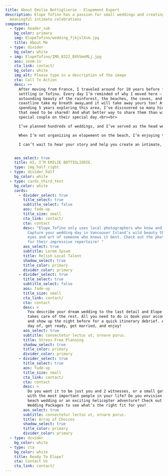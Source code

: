 ```yaml
---
title: About Emilie Bottiglierie - Elopement Expert
description: Elope Tofino has a passion for small weddings and creating
  meaningful intimate celebrations
components:
  - type: header_sub
    bg_color: primary
    img: ElopeTofino/wedding_fjkjslXvm.jpg
    title: About Me
  - type: divider
    bg_color: white
  - img: ElopeTofino/IMG_0322_BXh5moMLj.jpg
    aos: zoom-in
    cta_link: contact/
    bg_color: white
    img_alt: Please type in a description of the image
    cta: Call To Action
    desc: >+
      After moving from France, I traveled around for 10 years before finally
      settling in Tofino. Every day I’m reminded of why I moved here – the
      astounding beauty of the rainforest, the beaches, the coves, and the rocky
      coastline take my breath away…and it will take away yours too! After
      spending 5 years exploring this area, I’ve discovered so many hidden gems
      that need to be shared! And what better way to share them than with a
      special couple on their special day.<br><br> 

      I’ve planned hundreds of weddings, and I’ve served as the head wedding coordinator at a luxury resort. But my passion is for small weddings. I take all my experience and propel it towards creating an unforgettable romantic experience in one of the most beautiful places on earth. <br><br>

      When I’m not organizing an elopement on the beach, I’m enjoying the beach for myself, playing in the ocean and surfing, organizing small gatherings and picnics with my close friends, or planning surprise baby showers. I love small meaningful celebrations. It’s my happy place and I love what I do.<br><br> 

      I can’t wait to hear your story and help you create an intimate, fun, and meaningful celebration and memories to cherish for years to come. 


    aos_select: true
    title: HI, I’M EMILIE BOTTIGLIERIE.
    type: img_half_right
  - type: divider_half
    bg_color: white
  - type: cards_third_text
    bg_color: white
    cards:
      - divider_select: true
        title_select: true
        subtitle_select: false
        aos: fade-up
        title_size: small
        cta_link: contact/
        cta: contact
        desc: "Elope Tofino only uses local photographers who know and love the area.
          Capture your wedding day in Vancouver Island’s wild beauty through the
          eyes and art of someone who knows it best. Check out the photo gallery
          for their impressive repertoire! "
        aos_select: true
        subtitle: Lorem Ipsum
        title: Relish Local Talent
        shadow_select: true
        title_color: primary
        divider_color: primary
      - divider_select: true
        title_select: true
        subtitle_select: false
        aos: fade-up
        title_size: small
        cta_link: contact/
        cta: contact
        desc: >
          You describe your dream wedding to the last detail and Elope Tofino
          takes care of the rest. All you need to do is book your accommodation
          and show up the night before for a quick itinerary debrief. And on the
          day of, get ready, get married, and enjoy! 
        aos_select: true
        subtitle: consectetur lectus ut, ornare purus.
        title: Stress Free Planning
        shadow_select: true
        title_color: primary
        divider_color: primary
      - divider_select: true
        title_select: true
        aos: fade-up
        title_size: small
        cta_link: contact/
        cta: contact
        desc: >
          Do you want it to be just you and 2 witnesses, or a small gathering
          with the most important people in your life? Do you envision a quiet
          beach wedding or an exciting helicopter adventure? Check out the 4
          Wedding Packages to see what’s the right fit for you!
        aos_select: true
        subtitle: consectetur lectus ut, ornare purus.
        title: Array of Choices
        shadow_select: true
        title_color: primary
        divider_color: primary
  - type: divider
    bg_color: white
  - type: cta
    bg_color: white
    title: Ready To Elope?
    cta: Contact Us
    cta_link: contact/
---
```

